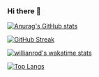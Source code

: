 ### Hi there 👋

[![Anurag's GitHub stats](https://github-readme-stats.vercel.app/api?username=KrishnaDhingra)](https://github.com/anuraghazra/github-readme-stats)

[![GitHub Streak](https://github-readme-streak-stats.herokuapp.com/?user=KrishnaDhingra)](https://git.io/streak-stats)

[![willianrod's wakatime stats](https://github-readme-stats.vercel.app/api/wakatime?username=KrishnaDhingra)](https://github.com/anuraghazra/github-readme-stats)

[![Top Langs](https://github-readme-stats.vercel.app/api/top-langs/?username=KrishnaDhingra&layout=compact)](https://github.com/anuraghazra/github-readme-stats)

<!--
**KrishnaDhingra/KrishnaDhingra** is a ✨ _special_ ✨ repository because its `README.md` (this file) appears on your GitHub profile.

Here are some ideas to get you started:

- 🔭 I’m currently working on ...
- 🌱 I’m currently learning ...
- 👯 I’m looking to collaborate on ...
- 🤔 I’m looking for help with ...
- 💬 Ask me about ...
- 📫 How to reach me: ...
- 😄 Pronouns: ...
- ⚡ Fun fact: ...
-->
